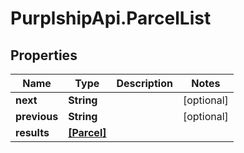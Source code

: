 # PurplshipApi.ParcelList

## Properties

Name | Type | Description | Notes
------------ | ------------- | ------------- | -------------
**next** | **String** |  | [optional] 
**previous** | **String** |  | [optional] 
**results** | [**[Parcel]**](Parcel.md) |  | 


